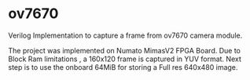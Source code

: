 # ov7670
Verilog Implementation to capture a frame from ov7670 camera module.

The project was implemented on Numato MimasV2 FPGA Board. Due to Block Ram limitations , a 160x120 frame is captured in YUV format. Next step is to use the onboard 64MiB for storing a Full res 640x480 image.
